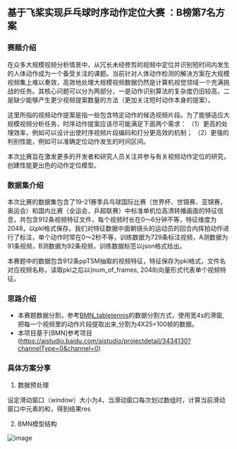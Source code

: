 ## 基于飞桨实现乒乓球时序动作定位大赛 ：B榜第7名方案

### 赛题介绍

在众多大规模视频分析情景中，从冗长未经修剪的视频中定位并识别短时间内发生的人体动作成为一个备受关注的课题。当前针对人体动作检测的解决方案在大规模视频集上难以奏效，高效地处理大规模视频数据仍然是计算机视觉领域一个充满挑战的任务。其核心问题可以分为两部分，一是动作识别算法的复杂度仍旧较高，二是缺少能够产生更少视频提案数量的方法（更加关注短时动作本身的提案）。

这里所指的视频动作提案是指一些包含特定动作的候选视频片段。为了能够适应大规模视频分析任务，时序动作提案应该尽可能满足下面两个需求：
（1）更高的处理效率，例如可以设计出使时序视频片段编码和打分更高效的机制；
（2）更强的判别性能，例如可以准确定位动作发生的时间区间。

本次比赛旨在激发更多的开发者和研究人员关注并参与有关视频动作定位的研究，创建性能更出色的动作定位模型。

### 数据集介绍

本次比赛的数据集包含了19-21赛季兵乓球国际比赛（世界杯、世锦赛、亚锦赛，奥运会）和国内比赛（全运会，乒超联赛）中标准单机位高清转播画面的特征信息，共包含912条视频特征文件，每个视频时长在0～6分钟不等，特征维度为2048，以pkl格式保存。我们对特征数据中面朝镜头的运动员的回合内挥拍动作进行了标注，单个动作时常在0～2秒不等，训练数据为729条标注视频，A测数据为91条视频，B测数据为92条视频，训练数据标签以json格式给出。

本赛题中的数据包含912条ppTSM抽取的视频特征，特征保存为pkl格式，文件名对应视频名称，读取pkl之后以(num_of_frames, 2048)向量形式代表单个视频特征。

### 思路介绍

* 本赛题数据分割，参考[BMN_tabletennis](https://github.com/PaddlePaddle/PaddleVideo/blob/develop/applications/TableTennis/get_instance_for_bmn.py)的数据分割方式，使用宽4s的滑窗,把每一个视频里的动作片段提取出来,分割为4X25=100帧的数据。
* 本项目基于[BMN]参考项目(https://aistudio.baidu.com/aistudio/projectdetail/3434130?channelType=0&channel=0)

### 具体方案分享

1. 数据预处理

设定滑动窗口（window）大小为4，当滑动窗口每次划过数组时，计算当前滑动窗口中元素的和，得到结果res

2. BMN模型结构

![image](https://user-images.githubusercontent.com/62683546/156315582-dc4088df-47f0-4a66-b4f3-1dea80deedff.png)


